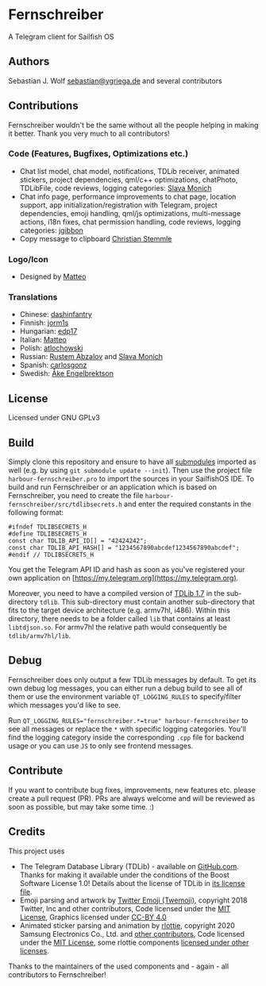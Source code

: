 # Fernschreiber
A Telegram client for Sailfish OS

## Authors
Sebastian J. Wolf [sebastian@ygriega.de](mailto:sebastian@ygriega.de) and several contributors

## Contributions

Fernschreiber wouldn't be the same without all the people helping in making it better. Thank you very much to all contributors!

### Code (Features, Bugfixes, Optimizations etc.)
- Chat list model, chat model, notifications, TDLib receiver, animated stickers, project dependencies, qml/c++ optimizations, chatPhoto, TDLibFile, code reviews, logging categories: [Slava Monich](https://github.com/monich)
- Chat info page, performance improvements to chat page, location support, app initialization/registration with Telegram, project dependencies, emoji handling, qml/js optimizations, multi-message actions, i18n fixes, chat permission handling, code reviews, logging categories: [jgibbon](https://github.com/jgibbon)
- Copy message to clipboard [Christian Stemmle](https://github.com/chstem)

### Logo/Icon
- Designed by [Matteo](https://github.com/iamnomeutente)

### Translations
- Chinese: [dashinfantry](https://github.com/dashinfantry)
- Finnish: [jorm1s](https://github.com/jorm1s)
- Hungarian: [edp17](https://github.com/edp17)
- Italian: [Matteo](https://github.com/iamnomeutente)
- Polish: [atlochowski](https://github.com/atlochowski)
- Russian: [Rustem Abzalov](https://github.com/arustg) and [Slava Monich](https://github.com/monich)
- Spanish: [carlosgonz](https://github.com/GNUuser)
- Swedish: [Åke Engelbrektson](https://github.com/eson57)

## License
Licensed under GNU GPLv3

## Build
Simply clone this repository and ensure to have all [submodules](https://git-scm.com/docs/git-submodule) imported as well (e.g. by using `git submodule update --init`). Then use the project file `harbour-fernschreiber.pro` to import the sources in your SailfishOS IDE. To build and run Fernschreiber or an application which is based on Fernschreiber, you need to create the file `harbour-fernschreiber/src/tdlibsecrets.h` and enter the required constants in the following format:

```
#ifndef TDLIBSECRETS_H
#define TDLIBSECRETS_H
const char TDLIB_API_ID[] = "42424242";
const char TDLIB_API_HASH[] = "1234567890abcdef1234567890abcdef";
#endif // TDLIBSECRETS_H
```

You get the Telegram API ID and hash as soon as you've registered your own application on [https://my.telegram.org](https://my.telegram.org).

Moreover, you need to have a compiled version of [TDLib 1.7](https://github.com/tdlib/td) in the sub-directory `tdlib`. This sub-directory must contain another sub-directory that fits to the target device architecture (e.g. armv7hl, i486). Within this directory, there needs to be a folder called `lib` that contains at least `libtdjson.so`. For armv7hl the relative path would consequently be `tdlib/armv7hl/lib`.


## Debug
Fernschreiber does only output a few TDLib messages by default. To get its own debug log messages, you can either run a debug build to see all of them or use the environment variable `QT_LOGGING_RULES` to specify/filter which messages you'd like to see.

Run `QT_LOGGING_RULES="fernschreiber.*=true" harbour-fernschreiber` to see all messages or replace the `*` with specific logging categories. You'll find the logging category inside the corresponding `.cpp` file for backend usage or you can use `JS` to only see frontend messages.

## Contribute

If you want to contribute bug fixes, improvements, new features etc. please create a pull request (PR). PRs are always welcome and will be reviewed as soon as possible, but may take some time. :)

## Credits

This project uses

- The Telegram Database Library (TDLib) - available on [GitHub.com](https://github.com/tdlib/td). Thanks for making it available under the conditions of the Boost Software License 1.0! Details about the license of TDLib in [its license file](https://github.com/tdlib/td/blob/master/LICENSE_1_0.txt).
- Emoji parsing and artwork by [Twitter Emoji (Twemoji)](http://twitter.github.io/twemoji/), copyright 2018 Twitter, Inc and other contributors, Code licensed under the [MIT License](http://opensource.org/licenses/MIT), Graphics licensed under [CC-BY 4.0](https://creativecommons.org/licenses/by/4.0/)
- Animated sticker parsing and animation by [rlottie](https://github.com/Samsung/rlottie), copyright 2020 Samsung Electronics Co., Ltd. and [other contributors](https://github.com/Samsung/rlottie/blob/master/AUTHORS), Code licensed under the [MIT License](https://github.com/Samsung/rlottie/blob/master/licenses/COPYING.MIT), some rlottie components [licensed under other licenses](https://github.com/Samsung/rlottie/blob/master/COPYING).

Thanks to the maintainers of the used components and - again - all contributors to Fernschreiber!
